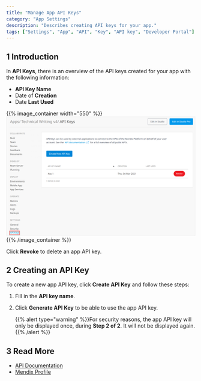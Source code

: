 ```yaml
---
title: "Manage App API Keys"
category: "App Settings"
description: "Describes creating API keys for your app."
tags: ["Settings", "App", "API", "Key", "API key", "Developer Portal"]
---
```


## 1 Introduction

In **API Keys**, there is an overview of the API keys created for your app with the following information:

*   **API Key Name**
*   Date of **Creation**
*   Date **Last Used**

{{% image_container width="550" %}}![](attachments/keys.png)
{{% /image_container %}}

Click **Revoke** to delete an app API key.

## 2 Creating an API Key

To create a new app API key, click **Create API Key**  and follow these steps:

1.  Fill in the **API key name**.	
2.  Click **Generate API Key** to be able to use the app API key.

	{{% alert type="warning" %}}For security reasons, the app API key will only be displayed once, during **Step 2 of 2**. It will not be displayed again.
	{{% /alert %}}

## 3 Read More

* [API Documentation](/apidocs-mxsdk/apidocs)
* [Mendix Profile](/developerportal/mendix-profile/)
